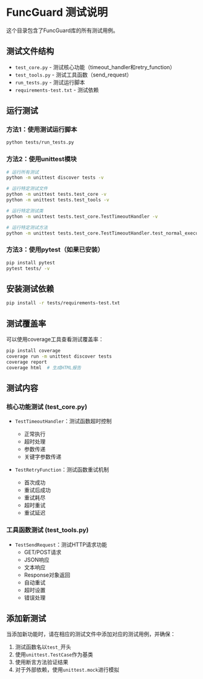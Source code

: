 # FuncGuard 测试说明

这个目录包含了FuncGuard库的所有测试用例。

## 测试文件结构

- `test_core.py` - 测试核心功能（timeout_handler和retry_function）
- `test_tools.py` - 测试工具函数（send_request）
- `run_tests.py` - 测试运行脚本
- `requirements-test.txt` - 测试依赖

## 运行测试

### 方法1：使用测试运行脚本
```bash
python tests/run_tests.py
```

### 方法2：使用unittest模块
```bash
# 运行所有测试
python -m unittest discover tests -v

# 运行特定测试文件
python -m unittest tests.test_core -v
python -m unittest tests.test_tools -v

# 运行特定测试类
python -m unittest tests.test_core.TestTimeoutHandler -v

# 运行特定测试方法
python -m unittest tests.test_core.TestTimeoutHandler.test_normal_execution -v
```

### 方法3：使用pytest（如果已安装）
```bash
pip install pytest
pytest tests/ -v
```

## 安装测试依赖

```bash
pip install -r tests/requirements-test.txt
```

## 测试覆盖率

可以使用coverage工具查看测试覆盖率：

```bash
pip install coverage
coverage run -m unittest discover tests
coverage report
coverage html  # 生成HTML报告
```

## 测试内容

### 核心功能测试 (test_core.py)
- `TestTimeoutHandler`：测试函数超时控制
  - 正常执行
  - 超时处理
  - 参数传递
  - 关键字参数传递

- `TestRetryFunction`：测试函数重试机制
  - 首次成功
  - 重试后成功
  - 重试耗尽
  - 超时重试
  - 重试延迟

### 工具函数测试 (test_tools.py)
- `TestSendRequest`：测试HTTP请求功能
  - GET/POST请求
  - JSON响应
  - 文本响应
  - Response对象返回
  - 自动重试
  - 超时设置
  - 错误处理

## 添加新测试

当添加新功能时，请在相应的测试文件中添加对应的测试用例，并确保：
1. 测试函数名以`test_`开头
2. 使用`unittest.TestCase`作为基类
3. 使用断言方法验证结果
4. 对于外部依赖，使用`unittest.mock`进行模拟